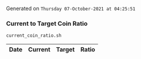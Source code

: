 Generated on `Thursday 07-October-2021 at 04:25:51`

### Current to Target Coin Ratio
`current_coin_ratio.sh`

Date|Current|Target|Ratio
---|---|---|---
